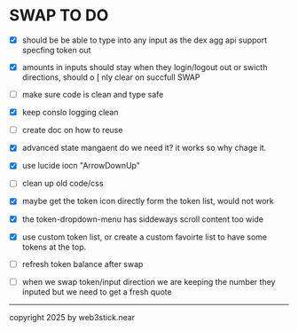 # SWAP TO DO

- [x] should be be able to type into any input as the dex agg api support specfing token out
- [x] amounts in inputs should stay when they login/logout out or swicth directions, should o [ nly clear on succfull SWAP
- [ ] make sure code is clean and type safe
- [x] keep conslo logging clean
- [ ] create doc on how to reuse
- [x] advanced state mangaent do we need it? it works so why chage it.
- [x] use lucide iocn "ArrowDownUp"
- [ ] clean up old code/css
- [x] maybe get the token icon directly form the token list, would not work
- [x] the token-dropdown-menu has siddeways scroll content too wide
- [x] use custom token list, or create a custom favoirte list to have some tokens at the top.
- [ ] refresh token balance after swap
- [ ] when we swap token/input direction we are keeping the number they inputed but we need to get a fresh quote


---

copyright 2025 by web3stick.near